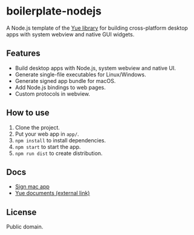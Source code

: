 # boilerplate-nodejs

A Node.js template of the [Yue library](https://github.com/yue/yue) for building
cross-platform desktop apps with system webview and native GUI widgets.

## Features

* Build desktop apps with Node.js, system webview and native UI.
* Generate single-file executables for Linux/Windows.
* Generate signed app bundle for macOS.
* Add Node.js bindings to web pages.
* Custom protocols in webview.

## How to use

1. Clone the project.
2. Put your web app in `app/`.
3. `npm install` to install dependencies.
4. `npm start` to start the app.
5. `npm run dist` to create distribution.

## Docs

* [Sign mac app](https://github.com/yue/boilerplate-js/blob/main/docs/sign-mac-app.md)
* [Yue documents (external link)](http://libyue.com/docs/latest/js/)

## License

Public domain.
